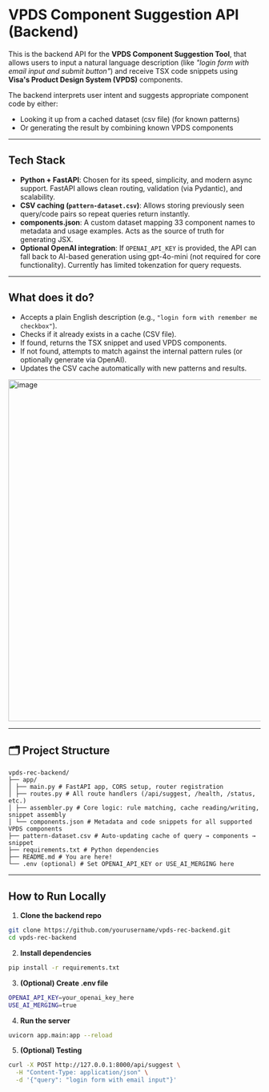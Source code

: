 # VPDS Component Suggestion API (Backend)

This is the backend API for the **VPDS Component Suggestion Tool**, that allows users to input a natural language description (like _"login form with email input and submit button"_) and receive TSX code snippets using **Visa's Product Design System (VPDS)** components.

The backend interprets user intent and suggests appropriate component code by either:
- Looking it up from a cached dataset (csv file) (for known patterns)
- Or generating the result by combining known VPDS components

---

## Tech Stack

- **Python + FastAPI**: Chosen for its speed, simplicity, and modern async support. FastAPI allows clean routing, validation (via Pydantic), and scalability.
- **CSV caching (`pattern-dataset.csv`)**: Allows storing previously seen query/code pairs so repeat queries return instantly.
- **components.json**: A custom dataset mapping 33 component names to metadata and usage examples. Acts as the source of truth for generating JSX.
- **Optional OpenAI integration**: If `OPENAI_API_KEY` is provided, the API can fall back to AI-based generation using gpt-4o-mini (not required for core functionality). Currently has limited tokenzation for query requests. 

---

## What does it do?

- Accepts a plain English description (e.g., `"login form with remember me checkbox"`).
- Checks if it already exists in a cache (CSV file).
- If found, returns the TSX snippet and used VPDS components.
- If not found, attempts to match against the internal pattern rules (or optionally generate via OpenAI).
- Updates the CSV cache automatically with new patterns and results.

 <img width="960" height="682" alt="image" src="https://github.com/user-attachments/assets/04d8849e-215d-4013-9809-59b15f13434f" />


---

## 🗂 Project Structure
```
vpds-rec-backend/
├── app/
│ ├── main.py # FastAPI app, CORS setup, router registration
│ ├── routes.py # All route handlers (/api/suggest, /health, /status, etc.)
│ ├── assembler.py # Core logic: rule matching, cache reading/writing, snippet assembly
│ └── components.json # Metadata and code snippets for all supported VPDS components
├── pattern-dataset.csv # Auto-updating cache of query → components → snippet
├── requirements.txt # Python dependencies
├── README.md # You are here!
└── .env (optional) # Set OPENAI_API_KEY or USE_AI_MERGING here
```
---

## How to Run Locally

1. **Clone the backend repo**
```bash
git clone https://github.com/yourusername/vpds-rec-backend.git
cd vpds-rec-backend
```
2. **Install dependencies**
```bash
pip install -r requirements.txt
```
3. **(Optional) Create .env file**
```bash
OPENAI_API_KEY=your_openai_key_here
USE_AI_MERGING=true
```
4. **Run the server**
```bash
uvicorn app.main:app --reload
```
5. **(Optional) Testing**
```bash
curl -X POST http://127.0.0.1:8000/api/suggest \
  -H "Content-Type: application/json" \
  -d '{"query": "login form with email input"}'
```



   
